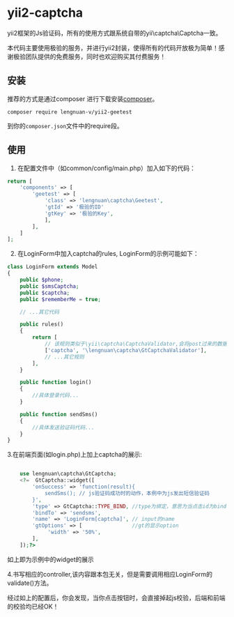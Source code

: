 # yii2-captcha


yii2框架的Js验证码，所有的使用方式跟系统自带的yii\captcha\Captcha一致。

本代码主要使用极验的服务，并进行yii2封装，使得所有的代码开放极为简单！感谢极验团队提供的免费服务，同时也欢迎购买其付费服务！


安装
------------

推荐的方式是通过composer 进行下载安装[composer](http://getcomposer.org/download/)。

```
composer require lengnuan-v/yii2-geetest
```

到你的`composer.json`文件中的require段。


使用
--------------
1. 在配置文件中（如common/config/main.php）加入如下的代码：
```php
return [
    'components' => [
        'geetest' => [
            'class' => 'lengnuan\captcha\Geetest',
            'gtId' => '极验的ID'
            'gtKey' => '极验的Key',
            ],
        ],
    ]
];
```
2. 在LoginForm中加入captcha的rules, LoginForm的示例可能如下：
```php
class LoginForm extends Model
{
    public $phone;
    public $smsCaptcha;
    public $captcha;
    public $rememberMe = true;

    // ...其它代码

    public rules()
    {
        return [
            // 该规则类似于\yii\captcha\CaptchaValidator,会将post过来的数据自动去极验后台校验
            ['captcha', '\lengnuan\captcha\GtCaptchaValidator'],
            // ...其它规则
        ],
    }

    public function login()
    {
        //具体登录代码...
    }

    public function sendSms()
    {
        //具体发送验证码代码...
    }
}
```
3.在前端页面(如login.php)上加上captcha的展示:
```php

    use lengnuan\captcha\GtCaptcha;
    <?=  GtCaptcha::widget([
        'onSuccess' => 'function(result){
            sendSms(); // js验证码成功时的动作，本例中为js发出短信验证码
        }',
        'type' => GtCaptcha::TYPE_BIND, //type为绑定，意思为当点击id为bindTo配置(即sendsms)时，调出极验验证框
        'bindTo' => 'sendsms',
        'name' => 'LoginForm[captcha]', // input的name
        'gtOptions' => [                //gt的显示option
             'width' => '50%',
        ],
    ]);?>
```
如上即为示例中的widget的展示

4.书写相应的controller,该内容跟本包无关，但是需要调用相应LoginForm的validate()方法。

经过如上的配置后，你会发现，当你点击按钮时，会直接掉起js校验，后端和前端的校验均已经OK！
